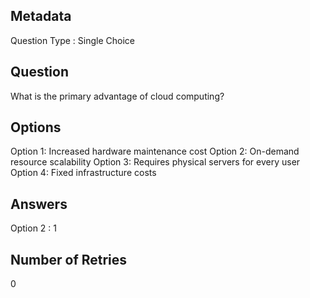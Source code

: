 ## Metadata
Question Type : Single Choice

## Question
What is the primary advantage of cloud computing?

## Options
Option 1: Increased hardware maintenance cost
Option 2:  On-demand resource scalability
Option 3: Requires physical servers for every user
Option 4: Fixed infrastructure costs

## Answers
Option 2 : 1

## Number of Retries
0

